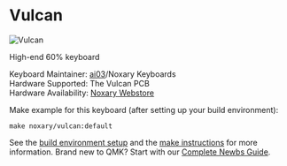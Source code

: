 # Vulcan

![Vulcan](https://i.imgur.com/ZwlJ0sx.png)

High-end 60% keyboard

Keyboard Maintainer: [ai03](https://github.com/ai03-2725)/Noxary Keyboards  
Hardware Supported: The Vulcan PCB  
Hardware Availability: [Noxary Webstore](https://noxary.co/)  

Make example for this keyboard (after setting up your build environment):

    make noxary/vulcan:default

See the [build environment setup](https://docs.qmk.fm/#/getting_started_build_tools) and the [make instructions](https://docs.qmk.fm/#/getting_started_make_guide) for more information. Brand new to QMK? Start with our [Complete Newbs Guide](https://docs.qmk.fm/#/newbs).
